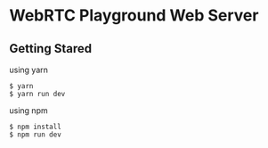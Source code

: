 # WebRTC Playground Web Server

## Getting Stared

using yarn

```
$ yarn
$ yarn run dev
```

using npm

```
$ npm install
$ npm run dev
```
